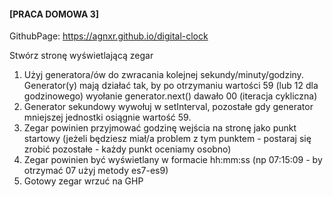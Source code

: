 #### [PRACA DOMOWA 3]

GithubPage: https://agnxr.github.io/digital-clock

Stwórz stronę wyświetlającą zegar
1. Użyj generatora/ów do zwracania kolejnej sekundy/minuty/godziny.
    Generator(y) mają działać tak, by po otrzymaniu wartości 59 (lub 12 dla godzinowego) wyołanie generator.next() dawało 00 (iteracja cykliczna)
2. Generator sekundowy wywołuj w setInterval, pozostałe gdy generator mniejszej jednostki osiągnie wartość 59.
3. Zegar powinien przyjmować godzinę wejścia na stronę jako punkt startowy (jeżeli będziesz miał/a problem z tym punktem - postaraj się zrobić pozostałe - każdy punkt oceniamy osobno)
4. Zegar powinien być wyświetlany w formacie hh:mm:ss (np 07:15:09 - by otrzymać 07 użyj metody es7-es9)
5. Gotowy zegar wrzuć na GHP

